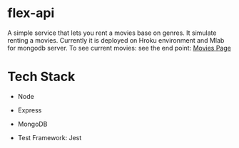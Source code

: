 # flex-api
A simple service that lets you rent a movies base on genres. It simulate renting a movies. Currently it is deployed on Hroku environment and Mlab for mongodb server. To see current movies: see the end point: [Movies Page](https://flex-61219.herokuapp.com/api/movies)  

# Tech Stack

* Node 
* Express
* MongoDB

* Test Framework: Jest
  
